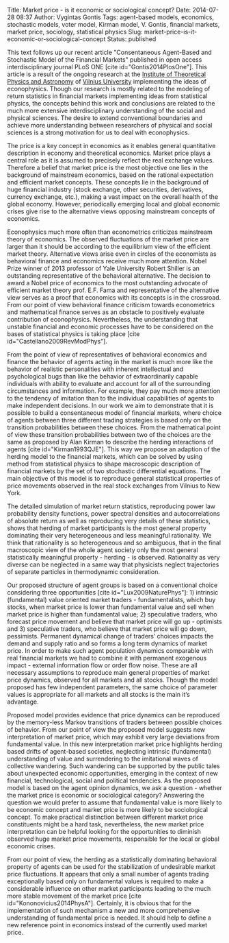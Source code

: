 Title: Market price - is it economic or sociological concept?
Date: 2014-07-28 08:37
Author: Vygintas Gontis
Tags: agent-based models, economics, stochastic models, voter model, Kirman model, V. Gontis, financial markets, market price, sociology, statistical physics
Slug: market-price-is-it-economic-or-sociological-concept
Status: published

This text follows up our recent article
"Consentaneous Agent-Based and Stochastic Model of the Financial
Markets" published in open access interdisciplinary journal PLoS ONE
[cite id="Gontis2014PlosOne"]. This article is a result of the ongoing
research at the [Institute of Theoretical Physics and
Astronomy](https://www.ff.vu.lt/tfai) of [Vilnius
University](https://www.vu.lt) implementing the ideas of econophysics.
Though our research is mostly related to the modeling of return
statistics in financial markets implementing ideas from statistical
physics, the concepts behind this work and conclusions are related to
the much more extensive interdisciplinary understanding of the social
and physical sciences. The desire to extend conventional boundaries and
achieve more understanding between researchers of physical and social
sciences is a strong motivation for us to deal with
econophysics.
<!--more-->

The price is a key concept in economics as it enables general
quantitative description in economy and theoretical economics. Market
price plays a central role as it is assumed to precisely reflect the
real exchange values. Therefore a belief that market price is the most
objective one lies in the background of mainstream economics, based on
the rational expectation and efficient market concepts. These concepts
lie in the background of huge financial industry (stock exchange, other
securities, derivatives, currency exchange, etc.), making a vast impact
on the overall health of the global economy. However, periodically
emerging local and global economic crises give rise to the alternative
views opposing mainstream concepts of economics.

Econophysics much more often than econometrics criticizes mainstream
theory of economics. The observed fluctuations of the market price are
larger than it should be according to the equilibrium view of the
efficient market theory. Alternative views arise even in circles of the
economists as behavioral finance and economics receive much more
attention. Nobel Prize winner of 2013 professor of Yale University
Robert Shiller is an outstanding representative of the behavioral
alternative. The decision to award a Nobel price of economics to the
most outstanding advocate of efficient market theory prof. E.F. Fama and
representative of the alternative view serves as a proof that economics
with its concepts is in the crossroad. From our point of view behavioral
finance criticism towards econometrics and mathematical finance serves
as an obstacle to positively evaluate contribution of econophysics.
Nevertheless, the understanding that unstable financial and economic
processes have to be considered on the bases of statistical physics is
taking place [cite id="Castellano2009RevModPhys"].

From the point of view of representatives of behavioral economics and
finance the behavior of agents acting in the market is much more like
the behavior of realistic personalities with inherent intellectual and
psychological bugs than like the behavior of extraordinarily capable
individuals with ability to evaluate and account for all of the
surrounding circumstances and information. For example, they pay much
more attention to the tendency of imitation than to the individual
capabilities of agents to make independent decisions. In our work we aim
to demonstrate that it is possible to build a consentaneous model of
financial markets, where choice of agents between three different
trading strategies is based only on the transition probabilities between
these choices. From the mathematical point of view these transition
probabilities between two of the choices are the same as proposed by
Alan Kirman to describe the herding interactions of agents [cite
id="Kirman1993QJE"]. This way we propose an adaption of the herding
model to the financial markets, which can be solved by using method from
statistical physics to shape macroscopic description of financial
markets by the set of two stochastic differential equations. The main
objective of this model is to reproduce general statistical properties
of price movements observed in the real stock exchanges from Vilnius to
New York.

The detailed simulation of market return statistics, reproducing power
law probability density functions, power spectral densities and
autocorrelations of absolute return as well as reproducing very details
of these statistics, shows that herding of market participants is the
most general property dominating their very heterogeneous and less
meaningful rationality. We think that rationality is so heterogeneous
and so ambiguous, that in the final macroscopic view of the whole agent
society only the most general statistically meaningful property -
herding - is observed. Rationality as very diverse can be neglected in a
same way that physicists neglect trajectories of separate particles in
thermodynamic consideration.

Our proposed structure of agent groups is based on a conventional choice
considering three opportunities [cite id="Lux2009NaturePhys"]: 1)
intrinsic (fundamental) value oriented market traders - fundamentalists,
which buy stocks, when market price is lower than fundamental value and
sell when market price is higher than fundamental value; 2) speculative
traders, who forecast price movement and believe that market price will
go up - optimists and 3) speculative traders, who believe that market
price will go down, pessimists. Permanent dynamical change of traders’
choices impacts the demand and supply ratio and so forms a long term
dynamics of market price. In order to make such agent population
dynamics comparable with real financial markets we had to combine it
with permanent exogenous impact - external information flow or order
flow noise. These are all necessary assumptions to reproduce main
general properties of market price dynamics, observed for all markets
and all stocks. Though the model proposed has few independent
parameters, the same choice of parameter values is appropriate for all
markets and all stocks is the main it‘s advantage.

Proposed model provides evidence that price dynamics can be reproduced
by the memory-less Markov transitions of traders between possible
choices of behavior. From our point of view the proposed model suggests
new interpretation of market price, which may exhibit very large
deviations from fundamental value. In this new interpretation market
price highlights herding based drifts of agent-based societies,
neglecting intrinsic (fundamental) understanding of value and
surrendering to the imitational waves of collective wandering. Such
wandering can be supported by the public tales about unexpected economic
opportunities, emerging in the context of new financial, technological,
social and political tendencies. As the proposed model is based on the
agent opinion dynamics, we ask a question - whether the market price is
economic or sociological category? Answering the question we would
prefer to assume that fundamental value is more likely to be economic
concept and market price is more likely to be sociological concept. To
make practical distinction between different market price constituents
might be a hard task, nevertheless, the new market price interpretation
can be helpful looking for the opportunities to diminish observed huge
market price movements, responsible for the local or global economic
crises.

From our point of view, the herding as a statistically dominating
behavioral property of agents can be used for the stabilization of
undesirable market price fluctuations. It appears that only a small
number of agents trading exceptionally based only on fundamental values
is required to make a considerable influence on other market
participants leading to the much more stable movement of the market
price [cite id="Kononovicius2014PhysA"]. Certainly, it is obvious that
for the implementation of such mechanism a new and more comprehensive
understanding of fundamental price is needed. It should help to define a
new reference point in economics instead of the currently used market
price.
